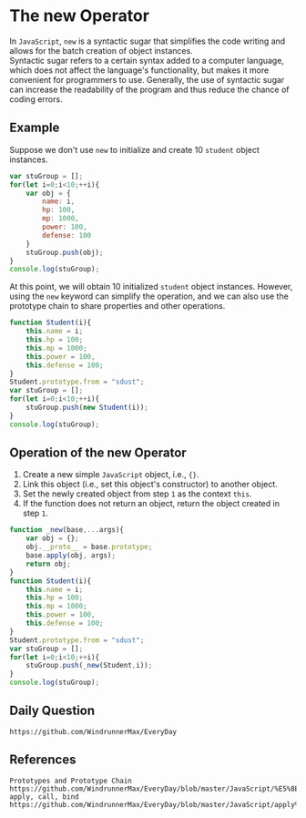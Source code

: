 # The new Operator

In `JavaScript`, `new` is a syntactic sugar that simplifies the code writing and allows for the batch creation of object instances.  
Syntactic sugar refers to a certain syntax added to a computer language, which does not affect the language's functionality, but makes it more convenient for programmers to use. Generally, the use of syntactic sugar can increase the readability of the program and thus reduce the chance of coding errors.

## Example
Suppose we don't use `new` to initialize and create 10 `student` object instances.

```javascript
var stuGroup = [];
for(let i=0;i<10;++i){
    var obj = {
        name: i,
        hp: 100,
        mp: 1000,
        power: 100,
        defense: 100
    }
    stuGroup.push(obj);
}
console.log(stuGroup);
```
At this point, we will obtain 10 initialized `student` object instances. However, using the `new` keyword can simplify the operation, and we can also use the prototype chain to share properties and other operations.

```javascript
function Student(i){
    this.name = i;
    this.hp = 100;
    this.mp = 1000;
    this.power = 100,
    this.defense = 100;
}
Student.prototype.from = "sdust";
var stuGroup = [];
for(let i=0;i<10;++i){
    stuGroup.push(new Student(i));
}
console.log(stuGroup);
```

## Operation of the new Operator
1. Create a new simple `JavaScript` object, i.e., `{}`.  
2. Link this object (i.e., set this object's constructor) to another object.   
3. Set the newly created object from step `1` as the context `this`.  
4. If the function does not return an object, return the object created in step `1`.  

```javascript
function _new(base,...args){
    var obj = {};
    obj.__proto__ = base.prototype;
    base.apply(obj, args);
    return obj;
}
function Student(i){
    this.name = i;
    this.hp = 100;
    this.mp = 1000;
    this.power = 100,
    this.defense = 100;
}
Student.prototype.from = "sdust";
var stuGroup = [];
for(let i=0;i<10;++i){
    stuGroup.push(_new(Student,i));
}
console.log(stuGroup);
```

## Daily Question

```
https://github.com/WindrunnerMax/EveryDay
```

## References

```
Prototypes and Prototype Chain
https://github.com/WindrunnerMax/EveryDay/blob/master/JavaScript/%E5%8E%9F%E5%9E%8B%E4%B8%8E%E5%8E%9F%E5%9E%8B%E9%93%BE.md
apply, call, bind
https://github.com/WindrunnerMax/EveryDay/blob/master/JavaScript/apply%E3%80%81call%E3%80%81bind.md
```